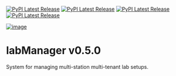 [![PyPI Latest Release](https://img.shields.io/pypi/v/labManager-admin-server.svg?label=pypi%20labManager-admin-server)](https://pypi.org/project/labManager-admin-server/)
[![PyPI Latest Release](https://img.shields.io/pypi/v/labManager-client.svg?label=pypi%20labManager-client)](https://pypi.org/project/labManager-client/)
[![PyPI Latest Release](https://img.shields.io/pypi/v/labManager-common.svg?label=pypi%20labManager-common)](https://pypi.org/project/labManager-common/)
[![PyPI Latest Release](https://img.shields.io/pypi/v/labManager-master.svg?label=pypi%20labManager-master)](https://pypi.org/project/labManager-master/)

[![image](https://img.shields.io/pypi/pyversions/labManager-master.svg)](https://pypi.org/project/labManager-master/)

# labManager v0.5.0
System for managing multi-station multi-tenant lab setups.
